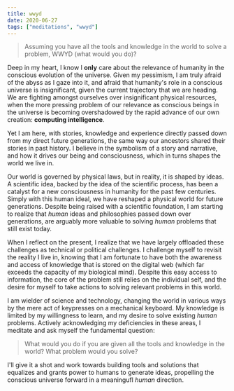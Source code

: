 ```yaml
---
title: wwyd
date: 2020-06-27
tags: ["meditations", "wwyd"]
---
```


> Assuming you have all the tools and knowledge in the world to solve a problem, WWYD (what would you do)?

Deep in my heart, I know I **only** care about the relevance of humanity in the conscious evolution of the universe.  Given my pessimism, I am truly afraid of the abyss as I gaze into it, and afraid that humanity's role in a conscious universe is insignificant, given the current trajectory that we are heading.  We are fighting amongst ourselves over insignificant physical resources, when the more pressing problem of our relevance as conscious beings in the universe is becoming overshadowed by the rapid advance of our own creation: **computing intelligence**.

Yet I am here, with stories, knowledge and experience directly passed down from my direct future generations, the same way our ancestors shared their stories in past history.  I believe in the symbolism of a story and narrative, and how it drives our being and consciousness, which in turns shapes the world we live in.

Our world is governed by physical laws, but in reality, it is shaped by ideas.  A scientific idea, backed by the idea of the scientific process, has been a catalyst for a new consciousness in humanity for the past few centuries.  Simply with this human ideal, we have reshaped a physical world for future generations.  Despite being raised with a scientific foundation, I am starting to realize that *human* ideas and philosophies passed down over generations, are arguably more valuable to solving *human* problems that still exist today.

When I reflect on the present, I realize that we have largely offloaded these challenges as technical or political challenges.  I challenge myself to revisit the reality I live in, knowing that I am fortunate to have both the awareness and access of knowledge that is stored on the digital web (which far exceeds the capacity of my biological mind).  Despite this easy access to information, the core of the problem still relies on the individual self, and the desire for myself to take actions to solving relevant problems in this world.

I am wielder of science and technology, changing the world in various ways by the mere act of keypresses on a mechanical keyboard.  My knowledge is limited by my willingness to learn, and my desire to solve existing *human* problems. Actively acknowledging my deficiencies in these areas, I meditate and ask myself the fundamental question:

> What would you do if you are given all the tools and knowledge in the world? What problem would you solve?

I'll give it a shot and work towards building tools and solutions that equalizes and grants power to humans to generate ideas, propelling the conscious universe forward in a meaningufl *human* direction.

